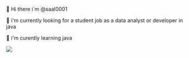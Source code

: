 👋 Hi there i´m @saal0001


👀 i'm currently looking for a student job as a data analyst or developer in java

🌱 i'm curently learning java


<!--
**saal0001/saal0001** is a ✨ _special_ ✨ repository because its `README.md` (this file) appears on your GitHub profile.

Here are some ideas to get you started:

- 🔭 I’m currently working on ...
- 🌱 I’m currently learning ...
- 👯 I’m looking to collaborate on ...
- 🤔 I’m looking for help with ...
- 💬 Ask me about ...
- 📫 How to reach me: ...
- 😄 Pronouns: ...
- ⚡ Fun fact: ...
-->
![](https://komarev.com/ghpvc/?username=saal0001&color=brightgreen&style=plastic)
